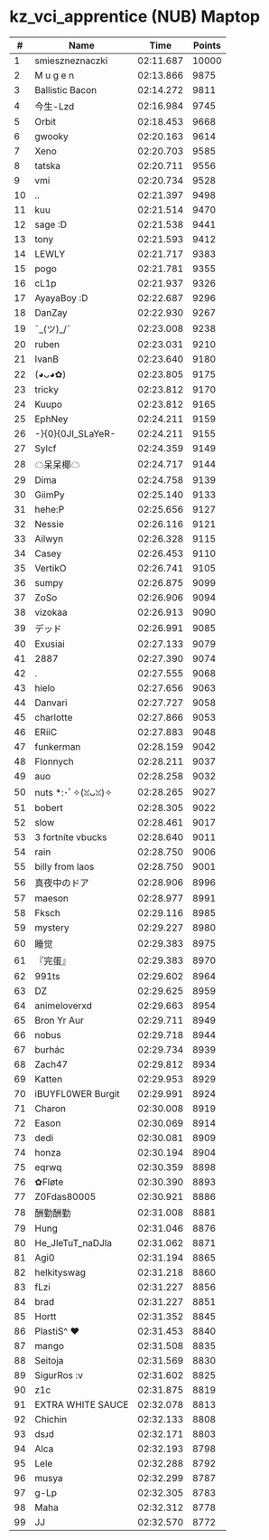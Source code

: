 # kz_vci_apprentice (NUB) Maptop

|  # | Name | Time | Points |
|-------------- | -------------- | -------------- | -------------- | 
| 1 | smieszneznaczki | 02:11.687 | 10000 | 
| 2 | M u g e n | 02:13.866 | 9875 | 
| 3 | Ballistic Bacon | 02:14.272 | 9811 | 
| 4 | 今生-Lzd | 02:16.984 | 9745 | 
| 5 | Orbit | 02:18.453 | 9668 | 
| 6 | gwooky | 02:20.163 | 9614 | 
| 7 | Xeno | 02:20.703 | 9585 | 
| 8 | tatska | 02:20.711 | 9556 | 
| 9 | vmi | 02:20.734 | 9528 | 
| 10 | .. | 02:21.397 | 9498 | 
| 11 | kuu | 02:21.514 | 9470 | 
| 12 | sage :D | 02:21.538 | 9441 | 
| 13 | tony | 02:21.593 | 9412 | 
| 14 | LEWLY | 02:21.717 | 9383 | 
| 15 | pogo | 02:21.781 | 9355 | 
| 16 | cL1p | 02:21.937 | 9326 | 
| 17 | AyayaBoy :D | 02:22.687 | 9296 | 
| 18 | DanZay | 02:22.930 | 9267 | 
| 19 | ¯\_(ツ)_/¯ | 02:23.008 | 9238 | 
| 20 | ruben | 02:23.031 | 9210 | 
| 21 | IvanB | 02:23.640 | 9180 | 
| 22 | (◕ᴗ◕✿) | 02:23.805 | 9175 | 
| 23 | tricky | 02:23.812 | 9170 | 
| 24 | Kuupo | 02:23.812 | 9165 | 
| 25 | EphNey | 02:24.211 | 9159 | 
| 26 | -}{0}{0JI_SLaYeR- | 02:24.211 | 9155 | 
| 27 | Sylcf | 02:24.359 | 9149 | 
| 28 | ☁呆呆椰☁ | 02:24.717 | 9144 | 
| 29 | Dima | 02:24.758 | 9139 | 
| 30 | GiimPy | 02:25.140 | 9133 | 
| 31 | hehe:P | 02:25.656 | 9127 | 
| 32 | Nessie | 02:26.116 | 9121 | 
| 33 | Ailwyn | 02:26.328 | 9115 | 
| 34 | Casey | 02:26.453 | 9110 | 
| 35 | VertikO | 02:26.741 | 9105 | 
| 36 | sumpy | 02:26.875 | 9099 | 
| 37 | ZoSo | 02:26.906 | 9094 | 
| 38 | vizokaa | 02:26.913 | 9090 | 
| 39 | デッド | 02:26.991 | 9085 | 
| 40 | Exusiai | 02:27.133 | 9079 | 
| 41 | 2887 | 02:27.390 | 9074 | 
| 42 | . | 02:27.555 | 9068 | 
| 43 | hielo | 02:27.656 | 9063 | 
| 44 | Danvari | 02:27.727 | 9058 | 
| 45 | charlotte | 02:27.866 | 9053 | 
| 46 | ERiiC | 02:27.883 | 9048 | 
| 47 | funkerman | 02:28.159 | 9042 | 
| 48 | Flonnych | 02:28.211 | 9037 | 
| 49 | auo | 02:28.258 | 9032 | 
| 50 | nuts *:･ﾟ✧(ꈍᴗꈍ)✧ | 02:28.265 | 9027 | 
| 51 | bobert | 02:28.305 | 9022 | 
| 52 | slow | 02:28.461 | 9017 | 
| 53 | 3 fortnite vbucks | 02:28.640 | 9011 | 
| 54 | rain | 02:28.750 | 9006 | 
| 55 | billy from laos | 02:28.750 | 9001 | 
| 56 | 真夜中のドア | 02:28.906 | 8996 | 
| 57 | maeson | 02:28.977 | 8991 | 
| 58 | Fksch | 02:29.116 | 8985 | 
| 59 | mystery | 02:29.227 | 8980 | 
| 60 | 睡觉 | 02:29.383 | 8975 | 
| 61 | 『完蛋』 | 02:29.383 | 8970 | 
| 62 | 991ts | 02:29.602 | 8964 | 
| 63 | DZ | 02:29.625 | 8959 | 
| 64 | animeloverxd | 02:29.663 | 8954 | 
| 65 | Bron Yr Aur | 02:29.711 | 8949 | 
| 66 | nobus | 02:29.718 | 8944 | 
| 67 | burhác | 02:29.734 | 8939 | 
| 68 | Zach47 | 02:29.812 | 8934 | 
| 69 | Katten | 02:29.953 | 8929 | 
| 70 | iBUYFL0WER Burgit | 02:29.991 | 8924 | 
| 71 | Charon | 02:30.008 | 8919 | 
| 72 | Eason | 02:30.069 | 8914 | 
| 73 | dedi | 02:30.081 | 8909 | 
| 74 | honza | 02:30.194 | 8904 | 
| 75 | eqrwq | 02:30.359 | 8898 | 
| 76 | ✿Fløte | 02:30.390 | 8893 | 
| 77 | Z0Fdas80005 | 02:30.921 | 8886 | 
| 78 | 酬勤酬勤 | 02:31.008 | 8881 | 
| 79 | Hung | 02:31.046 | 8876 | 
| 80 | He_JleTuT_naDJla | 02:31.062 | 8871 | 
| 81 | Agi0 | 02:31.194 | 8865 | 
| 82 | helkityswag | 02:31.218 | 8860 | 
| 83 | fLzi | 02:31.227 | 8856 | 
| 84 | brad | 02:31.227 | 8851 | 
| 85 | Hortt | 02:31.352 | 8845 | 
| 86 | PlastiS^ ♥ | 02:31.453 | 8840 | 
| 87 | mango | 02:31.508 | 8835 | 
| 88 | Seitoja | 02:31.569 | 8830 | 
| 89 | SigurRos :v | 02:31.602 | 8825 | 
| 90 | z1c | 02:31.875 | 8819 | 
| 91 | EXTRA WHITE SAUCE | 02:32.078 | 8813 | 
| 92 | Chichin | 02:32.133 | 8808 | 
| 93 | dsɹd | 02:32.171 | 8803 | 
| 94 | Alca | 02:32.193 | 8798 | 
| 95 | Lele | 02:32.288 | 8792 | 
| 96 | musya | 02:32.299 | 8787 | 
| 97 | g-Lp | 02:32.305 | 8783 | 
| 98 | Maha | 02:32.312 | 8778 | 
| 99 | JJ | 02:32.570 | 8772 | 


